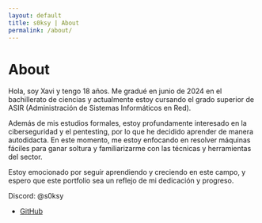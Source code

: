 ```yaml
---
layout: default
title: s0ksy | About
permalink: /about/
---
```


# About

Hola, soy Xavi y tengo 18 años. Me gradué en junio de 2024 en el bachillerato de ciencias y actualmente estoy cursando el grado superior de ASIR (Administración de Sistemas Informáticos en Red).

Además de mis estudios formales, estoy profundamente interesado en la ciberseguridad y el pentesting, por lo que he decidido aprender de manera autodidacta. En este momento, me estoy enfocando en resolver máquinas fáciles para ganar soltura y familiarizarme con las técnicas y herramientas del sector.

Estoy emocionado por seguir aprendiendo y creciendo en este campo, y espero que este portfolio sea un reflejo de mi dedicación y progreso.

Discord: @s0ksy
- [GitHub](https://github.com/s0ksy)
